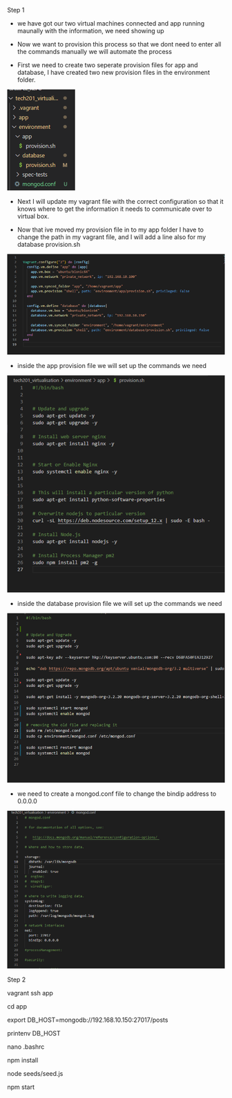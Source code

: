 Step 1
- we have got our two virtual machines connected and app running maunally
with the information, we need showing up

- Now we want to provision this process so that we dont need to enter all the commands manually
we will automate the process

- First we need to create two seperate provision files for app and database, I have
created two new provision files in the environment folder. 

![](provision.png)

- Next I will update my vagrant file with the correct configuration so that it knows 
where to get the information it needs to communicate over to virtual box.

- Now that ive moved my provision file in to my app folder I have to change the path in my 
vagrant file, and I will add a line also for my database provision.sh


![](Vagrant_file.png)


- inside the app provision file we will set up the commands we need

![](app_provision.png)

- inside the database provision file we will set up the commands we need

![](database_provision.png)

- we need to create a mongod.conf file to change the bindip address to 0.0.0.0

![](mongod.conf.png)



Step 2

vagrant ssh app

cd app

export DB_HOST=mongodb://192.168.10.150:27017/posts

printenv DB_HOST

nano .bashrc

npm install

node seeds/seed.js

npm start

